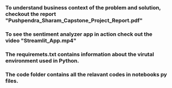 ### To understand business context of the problem and solution, checkout the report "Pushpendra_Sharam_Capstone_Project_Report.pdf" 

### To see the sentiment analyzer app in action check out the video "Streamlit_App.mp4" 

### The requiremets.txt contains information about the virutal environment used in Python. 

### The code folder contains all the relavant codes in notebooks py files.   


